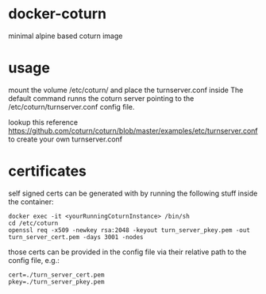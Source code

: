 # docker-coturn
minimal alpine based coturn image

# usage
mount the volume /etc/coturn/ and place the turnserver.conf inside
The default command runns the coturn server pointing to the /etc/coturn/turnserver.conf config file.

lookup this reference https://github.com/coturn/coturn/blob/master/examples/etc/turnserver.conf to create your own turnserver.conf

# certificates
self signed certs can be generated with by running the following stuff inside the container:

    docker exec -it <yourRunningCoturnInstance> /bin/sh
    cd /etc/coturn
    openssl req -x509 -newkey rsa:2048 -keyout turn_server_pkey.pem -out turn_server_cert.pem -days 3001 -nodes

those certs can be provided in the config file via their relative path to the config file, e.g.:

    cert=./turn_server_cert.pem
    pkey=./turn_server_pkey.pem
